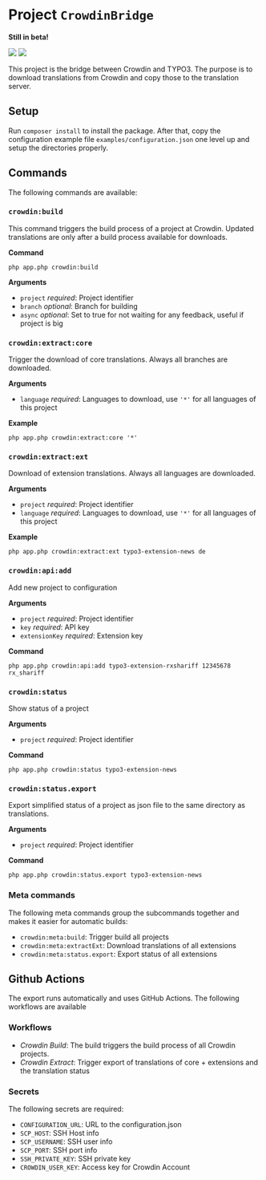 # Project `CrowdinBridge`

**Still in beta!**

![](https://github.com/georgringer/typo3-crowdin/workflows/Crowdin%20Build/badge.svg)
![](https://github.com/georgringer/typo3-crowdin/workflows/Crowdin%20Extract/badge.svg)

This project is the bridge between Crowdin and TYPO3.
The purpose is to download translations from Crowdin and copy those to the translation server.

## Setup

Run `composer install` to install the package.
After that, copy the configuration example file `examples/configuration.json` one level up and setup the directories properly.

## Commands

The following commands are available:

### `crowdin:build`

This command triggers the build process of a project at Crowdin.
Updated translations are only after a build process available for downloads.

**Command**

`php app.php crowdin:build`

**Arguments**

- `project` *required*: Project identifier
- `branch` *optional*: Branch for building
- `async` *optional*: Set to true for not waiting for any feedback, useful if project is big


### `crowdin:extract:core`

Trigger the download of core translations. Always all branches are downloaded.

**Arguments**

- `language` *required*: Languages to download, use `'*'` for all languages of this project

**Example**

`php app.php crowdin:extract:core '*'`

### `crowdin:extract:ext`

Download of extension translations. Always all languages are downloaded.

**Arguments**

- `project` *required*: Project identifier
- `language` *required*: Languages to download, use `'*'` for all languages of this project

**Example**

`php app.php crowdin:extract:ext typo3-extension-news de`

### `crowdin:api:add`

Add new project to configuration

**Arguments**

- `project` *required*: Project identifier
- `key` *required*: API key
- `extensionKey` *required*: Extension key

**Command**

`php app.php crowdin:api:add typo3-extension-rxshariff 12345678 rx_shariff`

### `crowdin:status`

Show status of a project

**Arguments**

- `project` *required*: Project identifier

**Command**

`php app.php crowdin:status typo3-extension-news`

### `crowdin:status.export`

Export simplified status of a project as json file to the same directory as translations.

**Arguments**

- `project` *required*: Project identifier

**Command**

`php app.php crowdin:status.export typo3-extension-news`

### Meta commands

The following meta commands group the subcommands together and makes it easier for automatic builds:

- `crowdin:meta:build`: Trigger build all projects
- `crowdin:meta:extractExt`: Download translations of all extensions
- `crowdin:meta:status.export`: Export status of all extensions

## Github Actions

The export runs automatically and uses GitHub Actions. The following workflows are available

### Workflows

- *Crowdin Build*: The build triggers the build process of all Crowdin projects.
- *Crowdin Extract*: Trigger export of translations of core + extensions and the translation status

### Secrets

The following secrets are required:

- `CONFIGURATION_URL`: URL to the configuration.json
- `SCP_HOST`: SSH Host info
- `SCP_USERNAME`: SSH user info
- `SCP_PORT`: SSH port info
- `SSH_PRIVATE_KEY`: SSH private key
- `CROWDIN_USER_KEY`: Access key for Crowdin Account




